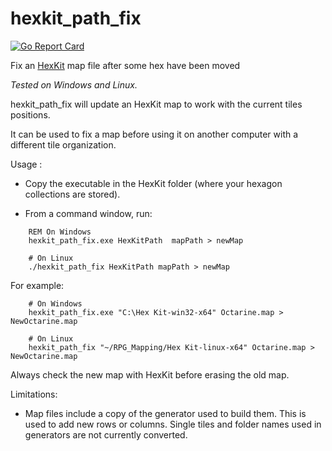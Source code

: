# hexkit_path_fix

[![Go Report Card](https://goreportcard.com/badge/github.com/jpguerard/hexkit_path_fix)](https://goreportcard.com/report/github.com/jpguerard/hexkit_path_fix)

Fix an [HexKit](http://www.hex-kit.com/) map file after some hex have
been moved

*Tested on Windows and Linux.*

hexkit_path_fix will update an HexKit map to work with the current
tiles positions.

It can be used to fix a map before using it on another computer with
a different tile organization.

Usage :

 - Copy the executable in the HexKit folder (where your hexagon
   collections are stored).

 - From a command window, run:

```
    REM On Windows
    hexkit_path_fix.exe HexKitPath  mapPath > newMap

    # On Linux
    ./hexkit_path_fix HexKitPath mapPath > newMap
```

For example:

```
    # On Windows
    hexkit_path_fix.exe "C:\Hex Kit-win32-x64" Octarine.map > NewOctarine.map

    # On Linux
    hexkit_path_fix "~/RPG_Mapping/Hex Kit-linux-x64" Octarine.map > NewOctarine.map

```

Always check the new map with HexKit before erasing the old map.

Limitations:

 - Map files include a copy of the generator used to build them. This is used to
   add new rows or columns. Single tiles and folder names used in generators are
   not currently converted.

